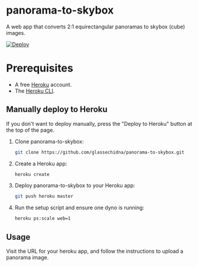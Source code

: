 # panorama-to-skybox

A web app that converts 2:1 equirectangular panoramas to skybox (cube) images.

[![Deploy](https://www.herokucdn.com/deploy/button.svg)](https://heroku.com/deploy)

# Prerequisites

* A free [Heroku](https://www.heroku.com) account.
* The [Heroku CLI](https://devcenter.heroku.com/articles/heroku-cli).

## Manually deploy to Heroku

If you don't want to deploy manually, press the "Deploy to Heroku" button at the top of the page.

1. Clone panorama-to-skybox:

    ```bash
    git clone https://github.com/glassechidna/panorama-to-skybox.git
    ```

2. Create a Heroku app:

    ```bash
    heroku create
    ```
   
3. Deploy panorama-to-skybox to your Heroku app:

    ```bash
    git push heroku master
    ```

4. Run the setup script and ensure one dyno is running:

    ```bash
    heroku ps:scale web=1
    ```

## Usage

Visit the URL for your heroku app, and follow the instructions to upload a panorama image.
